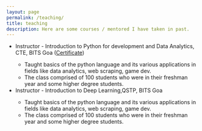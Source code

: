 ```yaml
---
layout: page
permalink: /teaching/
title: teaching
description: Here are some courses / mentored I have taken in past.
---
```


<ul>
    <li>Instructor - Introduction to Python for development and Data Analytics, CTE, BITS Goa (<a href="https://drive.google.com/file/d/1Hj4O6HimM9aKNh2dEonNnRii9c6TVN1s/view?usp=sharing" target="_blank" title="Certificate">Certificate</a>)
        <div>
            <ul>
                <li>Taught basics of the python language and its various applications in fields like data analytics, web scraping, game dev.</li>
                <li>The class comprised of 100 students who were in their freshman year and some higher degree students.</li>
            </ul>
        </div>
    </li>
    <li>Instructor - Introduction to Deep Learning,QSTP, BITS Goa 
        <div>
            <ul>
                <li>Taught basics of the python language and its various applications in fields like data analytics, web scraping, game dev.</li>
                <li>The class comprised of 100 students who were in their freshman year and some higher degree students. </li>
            </ul>
        </div>
    </li>
</ul>
